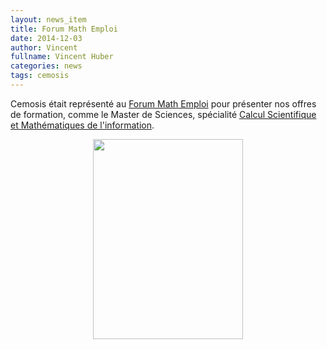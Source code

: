 ```yaml
---
layout: news_item
title: Forum Math Emploi
date: 2014-12-03
author: Vincent
fullname: Vincent Huber
categories: news
tags: cemosis
---
```


Cemosis était représenté au [Forum Math Emploi](http://www.forum-emploi-maths.org/) pour présenter nos offres de formation, comme le Master de Sciences, spécialité [Calcul Scientifique et Mathématiques de l'information](http://csmi.math.unistra.fr/).

<center>
<img src="/img/news/20141202_162425.jpg" width="240" height="320">
</center>